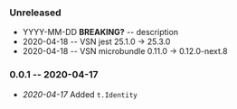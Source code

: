 ### Unreleased

- YYYY-MM-DD **BREAKING?** -- description
- 2020-04-18 -- VSN jest 25.1.0 -> 25.3.0
- 2020-04-18 -- VSN microbundle 0.11.0 -> 0.12.0-next.8

### 0.0.1 -- 2020-04-17

- _2020-04-17_ Added `t.Identity`
